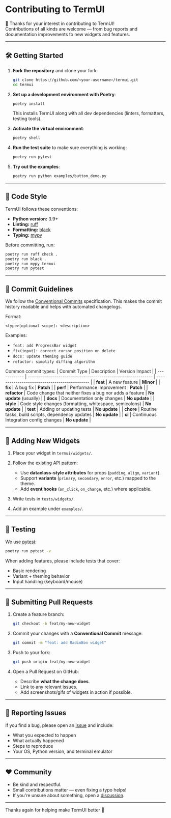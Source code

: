 # Contributing to TermUI

🎉 Thanks for your interest in contributing to TermUI!  
Contributions of all kinds are welcome — from bug reports and documentation improvements to new widgets and features.

---

## 🛠️ Getting Started

1. **Fork the repository** and clone your fork:

   ```bash
   git clone https://github.com/<your-username>/termui.git
   cd termui

   ```

2. **Set up a development environment with Poetry**:

   ```bash
   poetry install
   ```

   This installs TermUI along with all dev dependencies (linters, formatters, testing tools).

3. **Activate the virtual environment**:

   ```bash
   poetry shell
   ```

4. **Run the test suite** to make sure everything is working:

   ```bash
   poetry run pytest
   ```

5. **Try out the examples**:

   ```bash
   poetry run python examples/button_demo.py
   ```

---

## 📐 Code Style

TermUI follows these conventions:

- **Python version:** 3.9+
- **Linting:** [ruff](https://github.com/astral-sh/ruff)
- **Formatting:** [black](https://black.readthedocs.io/en/stable/)
- **Typing:** [mypy](https://mypy.readthedocs.io/en/stable/)

Before committing, run:

```bash
poetry run ruff check .
poetry run black .
poetry run mypy termui
poetry run pytest
```

---

## 📝 Commit Guidelines

We follow the [Conventional Commits](https://www.conventionalcommits.org/en/v1.0.0/#summary) specification.
This makes the commit history readable and helps with automated changelogs.

Format:

```
<type>[optional scope]: <description>
```

Examples:

- `feat: add ProgressBar widget`
- `fix(input): correct cursor position on delete`
- `docs: update theming guide`
- `refactor: simplify diffing algorithm`

Common commit types:
| Commit Type | Description | Version Impact |
| ------------ | ------------------------------------------------------------- | --------------------------------------------- |
| **feat** | A new feature | **Minor** |
| **fix** | A bug fix | **Patch** |
| **perf** | Performance improvement | **Patch** |
| **refactor** | Code change that neither fixes a bug nor adds a feature | **No update** (usually) |
| **docs** | Documentation only changes | **No update** |
| **style** | Code style changes (formatting, whitespace, semicolons) | **No update** |
| **test** | Adding or updating tests | **No update** |
| **chore** | Routine tasks, build scripts, dependency updates | **No update** |
| **ci** | Continuous Integration config changes | **No update** |

---

## 🧩 Adding New Widgets

1. Place your widget in `termui/widgets/`.
2. Follow the existing API pattern:

   - Use **dataclass-style attributes** for props (`padding`, `align`, `variant`).
   - Support **variants** (`primary`, `secondary`, `error`, etc.) mapped to the theme.
   - Add **event hooks** (`on_click`, `on_change`, etc.) where applicable.

3. Write tests in `tests/widgets/`.
4. Add an example under `examples/`.

---

## 🧪 Testing

We use [pytest](https://docs.pytest.org/):

```bash
poetry run pytest -v
```

When adding features, please include tests that cover:

- Basic rendering
- Variant + theming behavior
- Input handling (keyboard/mouse)

---

## 📝 Submitting Pull Requests

1. Create a feature branch:

   ```bash
   git checkout -b feat/my-new-widget
   ```

2. Commit your changes with a **Conventional Commit** message:

   ```bash
   git commit -m "feat: add RadioBox widget"
   ```

3. Push to your fork:

   ```bash
   git push origin feat/my-new-widget
   ```

4. Open a Pull Request on GitHub:

   - Describe **what the change does**.
   - Link to any relevant issues.
   - Add screenshots/gifs of widgets in action if possible.

---

## 🐛 Reporting Issues

If you find a bug, please open an [issue](https://github.com/JoshLawson10/termui/issues) and include:

- What you expected to happen
- What actually happened
- Steps to reproduce
- Your OS, Python version, and terminal emulator

---

## ❤️ Community

- Be kind and respectful.
- Small contributions matter — even fixing a typo helps!
- If you're unsure about something, open a [discussion](https://github.com/JoshLawson10/termui/discussions).

---

Thanks again for helping make TermUI better 🚀
